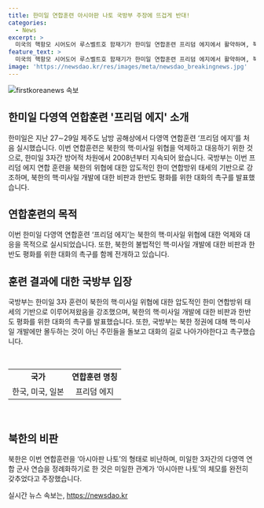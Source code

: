 ```yaml
---
title: 한미일 연합훈련 아시아판 나토 국방부 주장에 뜨겁게 반대!
categories:
  - News
excerpt: >
  미국의 핵항모 시어도어 루스벨트호 함재기가 한미일 연합훈련 프리덤 에지에서 활약하며, 북한의 비난에 대한 국방부의 입장 등이 이슈가 되었다. 한미일은 북한의 핵과 미사일 위협에 대응하기 위한 방어적 목적으로 훈련을 진행하고, 북한은 이를 비난하며 불법적인 핵·미사일 개발에 대해 비판을 받았다. 이에 대한 한국의 강력한 대응 태세와 북한의 외교적 비난이 주목받고 있다. 한미일의 연합방위 태세와 북한의 대응에 대한 이야기가 이슈다.
feature_text: >
  미국의 핵항모 시어도어 루스벨트호 함재기가 한미일 연합훈련 프리덤 에지에서 활약하며, 북한의 비난에 대한 국방부의 입장 등이 이슈가 되었다. 한미일은 북한의 핵과 미사일 위협에 대응하기 위한 방어적 목적으로 훈련을 진행하고, 북한은 이를 비난하며 불법적인 핵·미사일 개발에 대해 비판을 받았다. 이에 대한 한국의 강력한 대응 태세와 북한의 외교적 비난이 주목받고 있다. 한미일의 연합방위 태세와 북한의 대응에 대한 이야기가 이슈다.
image: 'https://newsdao.kr/res/images/meta/newsdao_breakingnews.jpg'
---
```


<p><img src="https://newsdao.kr/res/images/meta/newsdao_breakingnews.jpg" alt="firstkoreanews 속보" /></p>

<h2 data-ke-size="size26">한미일 다영역 연합훈련 '프리덤 에지' 소개</h2>

<p data-ke-size="size16">한미일은 지난 27∼29일 제주도 남방 공해상에서 다영역 연합훈련 ‘프리덤 에지’를 처음 실시했습니다. 이번 연합훈련은 북한의 핵·미사일 위협을 억제하고 대응하기 위한 것으로, 한미일 3자간 방어적 차원에서 2008년부터 지속되어 왔습니다. 국방부는 이번 프리덤 에지 연합 훈련을 북한의 위협에 대한 압도적인 한미 연합방위 태세의 기반으로 강조하며, 북한의 핵·미사일 개발에 대한 비판과 한반도 평화를 위한 대화의 촉구를 발표했습니다.</p>

<h2 data-ke-size="size26">연합훈련의 목적</h2>

<p data-ke-size="size16">이번 한미일 다영역 연합훈련 ‘프리덤 에지’는 북한의 핵·미사일 위협에 대한 억제와 대응을 목적으로 실시되었습니다. 또한, 북한의 불법적인 핵·미사일 개발에 대한 비판과 한반도 평화를 위한 대화의 촉구를 함께 전개하고 있습니다.</p>

<h2 data-ke-size="size26">훈련 결과에 대한 국방부 입장</h2>

<p data-ke-size="size16">국방부는 한미일 3자 훈련이 북한의 핵·미사일 위협에 대한 압도적인 한미 연합방위 태세의 기반으로 이루어져왔음을 강조했으며, 북한의 핵·미사일 개발에 대한 비판과 한반도 평화를 위한 대화의 촉구를 발표했습니다. 또한, 국방부는 북한 정권에 대해 핵·미사일 개발에만 몰두하는 것이 아닌 주민들을 돌보고 대화의 길로 나아가야한다고 촉구했습니다.</p>

<p data-ke-size="size16">&nbsp;</p>

<table style="width: 100%;"  data-ke-size="size16">
<tbody>
<tr>
<td style="text-align: center; height: 17px;"><b>국가</b></td>
<td style="text-align: center; height: 17px;"><b>연합훈련 명칭</b></td>
</tr>
<tr>
<td style="text-align: center; height: 17px;">한국, 미국, 일본</font></td>
<td style="text-align: center; height: 17px;">프리덤 에지</td>
</tr>
</tbody>
</table>

<p data-ke-size="size16">&nbsp;</p>

<h2 data-ke-size="size26">북한의 비판</h2>

<p data-ke-size="size16">북한은 이번 연합훈련을 ‘아시아판 나토’의 형태로 비난하며, 미일한 3자간의 다영역 연합 군사 연습을 정례화하기로 한 것은 미일한 관계가 ‘아시아판 나토’의 체모를 완전히 갖추었다고 주장했습니다.</p>
실시간 뉴스 속보는, <a href="https://newsdao.kr" rel="dofollow">https://newsdao.kr</a>


